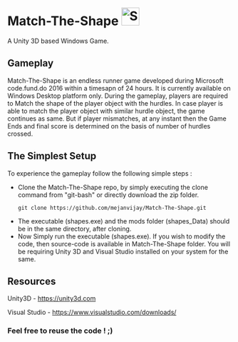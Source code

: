 # Match-The-Shape <img src="http://i.imgur.com/Cj4rMrS.gif" height="40" alt="Swimming Octocat" title="Games on GitHub">
  A Unity 3D based Windows Game.
 
## Gameplay 
  Match-The-Shape is an endless runner game developed during Microsoft code.fund.do 2016 within a timesapn of 24 hours. It is
  currently available on Windows Desktop platform only. During the gameplay, players are required to Match the shape of the player
  object with the hurdles. In case player is able to match the player object with similar hurdle object, the game continues as
  same. But if player mismatches, at any instant then the Game Ends and final score is determined on the basis of number of
  hurdles crossed.
  
## The Simplest Setup
   To experience the gameplay follow the following simple steps :
   
   * Clone the Match-The-Shape repo, by simply executing the clone command from "git-bash" or directly download the zip folder. 
      ```
      git clone https://github.com/mejanvijay/Match-The-Shape.git
      ```
   * The executable (shapes.exe) and the mods folder (shapes_Data) should be in the same directory, after cloning.
   * Now Simply run the executable (shapes.exe).
If you wish to modify the code, then source-code is available in Match-The-Shape folder. You will be requiring Unity 3D
and Visual Studio installed on your system for the same.

## Resources
  Unity3D - https://unity3d.com
  
  Visual Studio - https://www.visualstudio.com/downloads/
  
### Feel free to reuse the code ! ;)  

